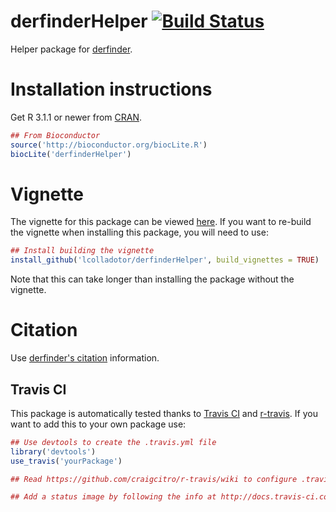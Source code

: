 derfinderHelper [![Build Status](https://travis-ci.org/lcolladotor/derfinderHelper.svg?branch=master)](https://travis-ci.org/lcolladotor/derfinderHelper)
===============

Helper package for [derfinder](https://github.com/lcolladotor/derfinder).

# Installation instructions

Get R 3.1.1 or newer from [CRAN](http://cran.r-project.org/).

```R
## From Bioconductor
source('http://bioconductor.org/biocLite.R')
biocLite('derfinderHelper')
```

# Vignette

The vignette for this package can be viewed [here](http://lcolladotor.github.io/derfinderHelper/). If you want to re-build the vignette when installing this package, you will need to use:

```R
## Install building the vignette
install_github('lcolladotor/derfinderHelper', build_vignettes = TRUE)
```

Note that this can take longer than installing the package without the vignette.


# Citation

Use [derfinder's citation](https://github.com/lcolladotor/derfinder#citation) information.


## Travis CI

This package is automatically tested thanks to [Travis CI](travis-ci.org) and [r-travis](https://github.com/craigcitro/r-travis). If you want to add this to your own package use:

```R
## Use devtools to create the .travis.yml file
library('devtools')
use_travis('yourPackage')

## Read https://github.com/craigcitro/r-travis/wiki to configure .travis.yml appropriately

## Add a status image by following the info at http://docs.travis-ci.com/user/status-images/
```
